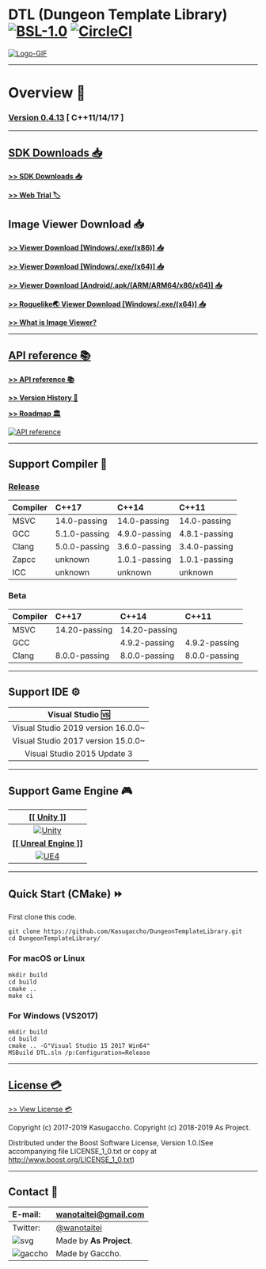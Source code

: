 # DTL (Dungeon Template Library) [![BSL-1.0](https://img.shields.io/badge/license-BSL--1.0-blue.svg)](https://github.com/Kasugaccho/DungeonTemplateLibrary/blob/master/LICENSE_1_0.txt) [![CircleCI](https://circleci.com/gh/Kasugaccho/DungeonTemplateLibrary.svg?style=svg)](https://circleci.com/gh/Kasugaccho/DungeonTemplateLibrary)

[![Logo-GIF](https://kasugaccho.github.io/DungeonPicture/Picture/Logo/logo_color800_2.gif)](https://github.com/Kasugaccho/DungeonTemplateLibrary/wiki/API-reference)

---

# Overview 💬

### [**Version 0.4.13**](https://github.com/Kasugaccho/DungeonTemplateLibrary/releases) [ C++11/14/17 ]

---

## [SDK Downloads 📥](https://github.com/Kasugaccho/DungeonTemplateLibrary/releases)

[**>> SDK Downloads 📥**](https://github.com/Kasugaccho/DungeonTemplateLibrary/releases)

[**>> Web Trial 🏷**](https://github.com/Kasugaccho/DungeonTemplateLibrary/wiki/Web-Trial)

## Image Viewer Download 📥

[**>> Viewer Download [Windows/.exe/(x86)] 📥**](https://www.dropbox.com/s/g0a1zifwf2nprl4/DungeonTemplateLibraryViewer%28x86%29.exe?dl=1)

[**>> Viewer Download [Windows/.exe/(x64)] 📥**](https://www.dropbox.com/s/xqplksy0oa0jc0m/DungeonTemplateLibraryViewer%28x64%29.exe?dl=1)

[**>> Viewer Download [Android/.apk/(ARM/ARM64/x86/x64)] 📥**](https://play.google.com/store/apps/details?id=com.AndroidDTL)

[**>> Roguelike🌏 Viewer Download [Windows/.exe/(x64)] 📥**](https://www.dropbox.com/s/qmm0ovlijifiygc/RoguelikeViewer%28x64%29.exe?dl=1)

[**>> What is Image Viewer?**](https://github.com/Kasugaccho/DungeonTemplateLibrary/wiki/Image-Viewer)

---

## [API reference 📚](https://github.com/Kasugaccho/DungeonTemplateLibrary/wiki/API-reference)

[**>> API reference 📚**](https://github.com/Kasugaccho/DungeonTemplateLibrary/wiki/API-reference)

[**>> Version History 📜**](https://github.com/Kasugaccho/DungeonTemplateLibrary/wiki/Version-History)

[**>> Roadmap 🏛**](https://github.com/Kasugaccho/DungeonTemplateLibrary/wiki/Roadmap)

[![API reference](https://kasugaccho.github.io/DungeonPicture/Picture/UE4/psi480.gif)](https://github.com/Kasugaccho/DungeonTemplateLibrary/wiki/API-reference)

---

## Support Compiler 🔧

### [Release](https://github.com/Kasugaccho/DungeonTemplateLibrary/releases)

|Compiler|C++17|C++14|C++11|
|:---|:---|:---|:---|
|MSVC|14.0-passing|14.0-passing|14.0-passing|
|GCC|5.1.0-passing|4.9.0-passing|4.8.1-passing|
|Clang|5.0.0-passing|3.6.0-passing|3.4.0-passing|
|Zapcc|unknown|1.0.1-passing|1.0.1-passing|
|ICC|unknown|unknown|unknown|

### Beta

|Compiler|C++17|C++14|C++11|
|:---|:---|:---|:---|
|MSVC|14.20-passing|14.20-passing||
|GCC||4.9.2-passing|4.9.2-passing|
|Clang|8.0.0-passing|8.0.0-passing|8.0.0-passing|

---

## Support IDE ⚙

|Visual Studio 🆚|
|:---:|
|Visual Studio 2019 version 16.0.0~|
|Visual Studio 2017 version 15.0.0~|
|Visual Studio 2015 Update 3|

---

## Support Game Engine 🎮

|[**[[ Unity ]]**](https://github.com/Kasugaccho/DungeonTemplateLibrary/wiki/Unity)|
|:---:|
|[![Unity](https://kasugaccho.github.io/DungeonPicture/Picture/Unity/logo_unity_240.gif)](https://github.com/Kasugaccho/DungeonTemplateLibrary/wiki/Unity)|
|[**[[ Unreal Engine ]]**](https://github.com/Kasugaccho/DungeonTemplateLibrary/wiki/Unreal-Engine-4)|
|[![UE4](https://kasugaccho.github.io/DungeonPicture/Picture/UE4/logo_unreal_240.gif)](https://github.com/Kasugaccho/DungeonTemplateLibrary/wiki/Unreal-Engine-4)|

---

## Quick Start (CMake) ⏩

First clone this code.

```
git clone https://github.com/Kasugaccho/DungeonTemplateLibrary.git
cd DungeonTemplateLibrary/
```

### For macOS or Linux

```
mkdir build
cd build
cmake ..
make ci
```

### For Windows (VS2017)

```
mkdir build
cd build
cmake .. -G"Visual Studio 15 2017 Win64"
MSBuild DTL.sln /p:Configuration=Release
```

---

## [License 💳](https://github.com/Kasugaccho/DungeonTemplateLibrary/blob/master/LICENSE_1_0.txt)

[>> View License 💳](https://github.com/Kasugaccho/DungeonTemplateLibrary/blob/master/LICENSE_1_0.txt)

Copyright (c) 2017-2019 Kasugaccho.
Copyright (c) 2018-2019 As Project.

Distributed under the Boost Software License, Version 1.0.(See accompanying file LICENSE_1_0.txt or copy at http://www.boost.org/LICENSE_1_0.txt)

---

## Contact 📮

|E-mail:|wanotaitei@gmail.com|
|:---|:---|
|Twitter:|[@wanotaitei](https://twitter.com/wanotaitei)|
|![svg](https://Kasugaccho.github.io/DungeonPicture/Picture/as_logo.svg)|Made by **As Project**.|
|![gaccho](https://Kasugaccho.github.io/DungeonPicture/Picture/gaccho_icon.svg)|Made by Gaccho.|
